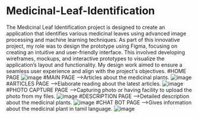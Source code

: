 # Medicinal-Leaf-Identification
The Medicinal Leaf Identification project is designed to create an application that identifies various medicinal leaves using advanced image processing and machine learning techniques. As part of this innovative project, my role was to design the prototype using Figma, focusing on creating an intuitive and user-friendly interface. This involved developing wireframes, mockups, and interactive prototypes to visualize the application’s layout and functionality. My design work aimed to ensure a seamless user experience and align with the project's objectives.
#HOME PAGE
![image](https://github.com/priya88255/Medicinal-Leaf-Identification/assets/134779046/135d0fa3-eabf-4d05-8ef9-79d986f2e020)
#MAIN PAGE
   -->Articles about the medicinal plants.
![image](https://github.com/priya88255/Medicinal-Leaf-Identification/assets/134779046/14708e34-1f4c-4a15-b3e5-2fb94e412e76)
#ARTICLES PAGE
  -->Elaborate reading about the latest articles.
![image](https://github.com/priya88255/Medicinal-Leaf-Identification/assets/134779046/9bb1e483-45a7-4f01-a375-49b2db9674ee)
#PHOTO CAPTURE PAGE
  -->Capturing photo or having facility to upload the photo from my files.
![image](https://github.com/priya88255/Medicinal-Leaf-Identification/assets/134779046/ca4eb4d0-0b73-498a-a554-47d763a62753)
#DESCRIPTION PAGE
  -->Detailed description about the medicinal plants.
![image](https://github.com/priya88255/Medicinal-Leaf-Identification/assets/134779046/0ecc390b-50e5-488b-a700-3d41c1159243)
#CHAT BOT PAGE
  -->Gives information about the medicinal plant in tamil language.
![image](https://github.com/priya88255/Medicinal-Leaf-Identification/assets/134779046/6b4e7a4c-268a-41c0-87b2-8ce0bdc3ac05)

  




